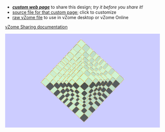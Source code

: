 
 - [***custom web page***][post] to share this design; *try it before you share it!*
 - [source file for that custom page][source]; click to customize
 - [raw vZome file][raw] to use in vZome desktop or vZome Online

[vZome Sharing documentation](https://vzome.github.io/vzome/sharing.html#how-it-works)

![Image](<RD-modulated-concave-octahedral.png>)


[post]: <https://John-Kostick.github.io/vzome-sharing/2022/03/30/RD-modulated-concave-octahedral-09-05-41.html>
[source]: <https://github.com/John-Kostick/vzome-sharing/edit/main/_posts/2022-03-30-RD-modulated-concave-octahedral-09-05-41.md>
[raw]: <https://raw.githubusercontent.com/John-Kostick/vzome-sharing/main/2022/03/30/09-05-41-RD-modulated-concave-octahedral/RD-modulated-concave-octahedral.vZome>